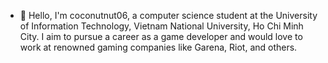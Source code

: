 - 👋 Hello, I'm coconutnut06, a computer science student at the University of Information Technology, Vietnam National University, Ho Chi Minh City. I aim to pursue a career as a game developer and would love to work at renowned gaming companies like Garena, Riot, and others.


<!---
coconutnut06/coconutnut06 is a ✨ special ✨ repository because its `README.md` (this file) appears on your GitHub profile.
You can click the Preview link to take a look at your changes.
--->
